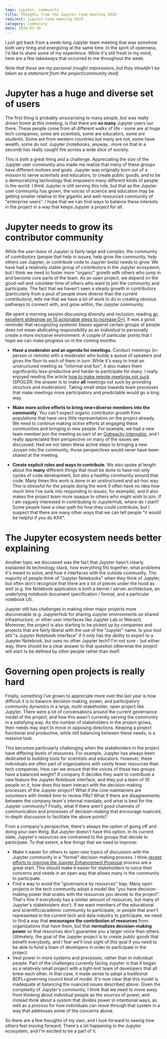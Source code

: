 ```yaml
---
tags: jupyter, community
title: Thoughts from the Jupyter team meeting 2019
redirect: jupyter-team-meeting-2019
category: community
date: 2019-03-30
---
```


I just got back from a week-long Jupyter team meeting that was somehow both
very tiring and energizing at the same time. In the spirit of openness, I'd
like to share some of my experience. While it's still fresh in my mind,
here are a few takeaways that occurred to me throughout the week.

*Note that these are my personal (rough) impressions, but they shouldn't be taken as a
statement from the project/community itself.*

# Jupyter has a huge and diverse set of users

The first thing is probably unsurprising to many people, but was really driven
home at this meeting, is that there are **so many** Jupyter users our there. These
people come from all different walks of life - some are at huge tech companies,
some are scientists, some are educators, some are students. Some are from western
countries but many are not, some have wealth, some do not. Jupyter
(notebooks, anyway...more on that in a second) has really caught fire across
a wide slice of society.

This is both a great thing and a challenge. Appreciating the size of the Jupyter
user community also made me realize that many of these groups have different
motives and goals. Jupyter was originally born out of a mission to serve
scientists and educators, to create public goods,
and to be a democratizing technology that empowers
many different kinds of people in the world. I think Jupyter is still serving
this role, but that as the Jupyter user community has grown, the voices of
science and education may be getting smaller relative to the gigantic and
well-resourced community of "enterprise users". I hope that we can find ways
to balance these interests in the project in a way that keeps Jupyter a
project for *all*.

# Jupyter needs to grow its contributor community

While the *user-base* of Jupyter is fairly large and complex, the community
of *contributors* (people that help in issues, help grow the community, help others
use Jupyter, or contribute code to Jupyter tools) needs to grow. We have had a
relatively stable group of contributors in the Jupyter ecosystem, but I think
we need to foster more "organic" growth with others who jump in and become core parts
of the team. As an open project, we depend on the good-will and volunteer
time of others who want to join the community and participate. The fact that we
haven't seen a steady growth in contributors (particularly from a pool of people
more diverse than the current contributors), tells me that we have a lot of work
to do in creating obvious pathways to connect with, and grow within, the Jupyter
community.

We spent a morning session discussing diversity and inclusion, reading
[an excellent slideshow on 10 actionable steps to increase D+I](https://www.ncwit.org/sites/default/files/resources/10actionablewaysincreasediversitytech_openview.pdf).
It was a good reminder that recognizing systemic biases against certain groups
of people does not mean abdicating responsibility as an *individual* to personally
create a more inclusive environment. A couple of particular points that I hope
we can make progress on in the coming months:

* **Have a moderator and an agenda for meetings**. Conduct meetings (in-person or remote)
  with a moderator who builds a queue of
  speakers and gives the floor to each of them in turn. While it's easy to
  treat an unstructured meeting as "informal and fun", it also makes them significantly
  less-productive and harder to participate for many. I really enjoyed reading
  the article [how to make remote meetings not suck](https://chelseatroy.com/2018/04/05/how-do-we-make-remote-meetings-not-suck/)
  (SPOILER: the answer is to make **all** meetings not suck by providing structure
  and moderation). Taking small steps towards team processes that make meetings more
  participatory and predictable would go a long way.

* **Make more active efforts to bring new+diverse members into
  the community**. You can't expect organic contributor growth from populations that
  have very little representation on the project already. We need to continue
  making *active* efforts at engaging these communities and bringing in new people.
  For example, we had a new team member join the meeting as part of an
  [Outreachy internship](https://www.outreachy.org/), and I really appreciated their
  perspective on many of the issues we discussed. Had we not taken these active steps
  to bringing a new Jovyan into the community, those perspectives would never have been
  shared at the meeting.

* **Create explicit roles and ways to contribute**. We also spoke at length about
  the **many** different things that must be done to have not only cycles of code
  development, but also a healthy community around that code. Many times this work
  is done in an unstructured and ad-hoc way. This is stressful for the people doing
  the work (I often have no idea how much time I've sunk into responding to issues,
  for example), and it also makes the project team more opaque to others who might
  wish to join. If I am vaguely interested in contributing to JupyterHub, where
  do I start? Some people have a clear path for how they could contribute, but I
  suspect that there are many other ways that we can tell people "it would be
  helpful if you do XXX".

# The Jupyter ecosystem needs better explaining

Another topic we discussed was the fact that Jupyter hasn't clearly
explained its technology stack, how everything fits together, what problems
it's meant to solve, and how it interfaces with the outside community. The
majority of people think of "Jupyter Notebooks" when they think of Jupyter,
but often don't recognize that there are a lot of pieces under the hood as
well (e.g. the Notebook application is both a kernel / server architecture, an
underlying notebook document specification / format, and a particular notebook UI).

Jupyter still has challenges in making other major projects more discoverable
(e.g. JupyterHub for sharing Jupyter environments on shared infrastructure,
or other user interfaces like Jupyter Lab or Nteract). Moreover, the project is
also starting to be picked up by companies and projects that
are fairly liberal with the use of the "Jupyter" name. Is your tool still
"a Jupyter Notebook interface" if it only has the ability to export to a
Jupyter Notebook, but uses no other Jupyter tech? I'm not sure - but either way,
there should be a clear answer to that question otherwise the project will
start to be defined by other people rather than itself.

# Governing open projects is really hard

Finally, something I've grown to appreciate more over the last year
is how difficult it is to balance decision-making, power, and participatory
community dynamics in a large, multi-stakeholder, open project like Jupyter.
There were a lot of conversations around the current governance model of
the project, and how this wasn't currently serving the community in a satisfying
way. As the number of stakeholders in the project grows, their
needs may start to move in opposing directions. Keeping a project functional
and productive, while still balancing between these needs, is a massive task.

This becomes particularly challenging when the stakeholders in the project have
differing levels of resources. For example, Jupyter has always been dedicated
to building tools for scientists and educators. However, these individuals are
often part of organizations with *vastly* fewer resources than tech companies.
How can we ensure that the voices of these two groups have a balanced weight?
If company X decides they want to contribute a new feature the Jupyter
Notebook interface, and they put a team of 10 people on it, how does this team
interact with the decision-making processes of the Jupyter project? What if the
core maintainers are volunteers with limited time to review PRs? What if there are
disagreements between the company team's internal mandate, and what is best for the
Jupyter community? Finally, what if there aren't good channels of communication
and processes of decision-making that encourage nuanced, in-depth discussion to
facilitate the above points?

From a company's perspective, there's always the option of going off and doing your
own thing. But Jupyter doesn't have this option. In its current state, Jupyter's resources
are contrained to the groups that decide to participate. To that extent, a few
things that we need to improve:

* Make it easier for others to open new topics of discussion with
  the Jupyter community in a "formal" decision-making process. I think
  [recent efforts to improve the Jupyter Enhancement Proposal](https://github.com/jupyter/enhancement-proposals/issues/27)
  process are a great start. This should make it easier for stakeholders to voice
  their concerns and needs in an open way that allows many in the community to
  participate.
* Find a way to avoid the "governance by resources" trap. Many open projects in the
  tech community adopt a model like "you have decision-making power
  that scales with the resources you devote to the project". That's fine if everybody
  has a similar amount of resources, but many of Jupyter's stakeholders don't.
  If we want members of the
  educational and scientific/academic community to participate, or people that aren't
  represented in the current tech and data industry to participate, we need to find a
  way that **encourages the contribution of resources** from organizations that have
  them, but that **normalizes decision-making power** so that resources don't guarantee
  you a larger voice than others. Ultimately, the goal of the Jupyter project is
  to create public goods that benefit everybody, and I fear we'll lose sight of this
  goal if you need to be able to fund a team of developers in order to participate
  in the project.
* Vest power in more systems and processes, rather than in individual people. Part of
  the challenges currently facing Jupyter is that it began as a relatively small project
  with a tight-knit team of developers that all knew each other. In that case, it made
  sense to adopt a traditional BDFL+governing council kind of model. It's now clear that
  this model is inadequate at balancing the nuanced issues described above. Given the
  complexity of Jupyter's community, I think that we need to move away from thinking about
  individual people as the sources of power, and instead think about a *system* that
  divides power in intentional ways, as well as a *process* for how individuals can
  move through that system in a way that addresses some of the concerns above.

So there are a few thoughts of my own, and I look forward to seeing how others feel
moving forward. There's a lot happening in the Jupyter ecosystem,
and I'm excited to be a part of it.
